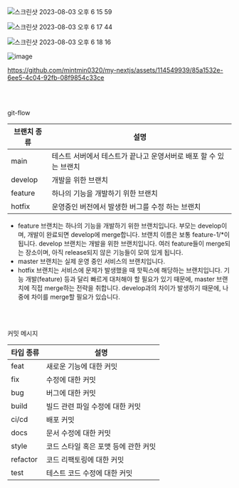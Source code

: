 
![스크린샷 2023-08-03 오후 6 15 59](https://github.com/mintmin0320/my-nextjs/assets/114549939/2547111c-7204-4902-8fc8-bbadf560e997)


![스크린샷 2023-08-03 오후 6 17 44](https://github.com/mintmin0320/my-nextjs/assets/114549939/9f999668-7f0b-4d7c-92c7-cb4a323a02e6)

![스크린샷 2023-08-03 오후 6 18 16](https://github.com/mintmin0320/my-nextjs/assets/114549939/cf8215f0-6cc2-4370-a4e7-36fff21e616d)


![image](https://github.com/mintmin0320/my-nextjs/assets/114549939/9451cc1f-32f0-41ce-b666-6773d3f33723)

https://github.com/mintmin0320/my-nextjs/assets/114549939/85a1532e-6ee5-4c04-92fb-08f9854c33ce

<br/>
<br/>

git-flow

|브랜치 종류|설명|
|------|---|
|main|테스트 서버에서 테스트가 끝나고 운영서버로 배포 할 수 있는 브랜치|
|develop|개발을 위한 브랜치|
|feature|하나의 기능을 개발하기 위한 브랜치|
|hotfix|운영중인 버전에서 발생한 버그를 수정 하는 브랜치|

- feature 브랜치는 하나의 기능을 개발하기 위한 브랜치입니다. 부모는 develop이며, 개발이 완료되면 develop에 merge합니다. 브랜치 이름은 보통 feature-1/*이 됩니다.
develop 브랜치는 개발을 위한 브랜치입니다. 여러 feature들이 merge되는 장소이며, 아직 release되지 않은 기능들이 모여 있게 됩니다.
- master 브랜치는 실제 운영 중인 서비스의 브랜치입니다.
- hotfix 브랜치는 서비스에 문제가 발생했을 때 핫픽스에 해당하는 브랜치입니다. 기능 개발(feature) 등과 달리 빠르게 대처해야 할 필요가 있기 때문에, master 브랜치에 직접 merge하는 전략을 취합니다. develop과의 차이가 발생하기 때문에, 나중에 차이를 merge할 필요가 있습니다.
<br/>
<br/>

커밋 메시지

|타입 종류|설명|
|------|---|
|feat|새로운 기능에 대한 커밋|
|fix|	수정에 대한 커밋|
|bug|버그에 대한 커밋|
|build|빌드 관련 파일 수정에 대한 커밋|
|ci/cd|배포 커밋|
|docs|문서 수정에 대한 커밋|
|style|코드 스타일 혹은 포맷 등에 관한 커밋|
|refactor|코드 리팩토링에 대한 커밋|
|test|테스트 코드 수정에 대한 커밋|
